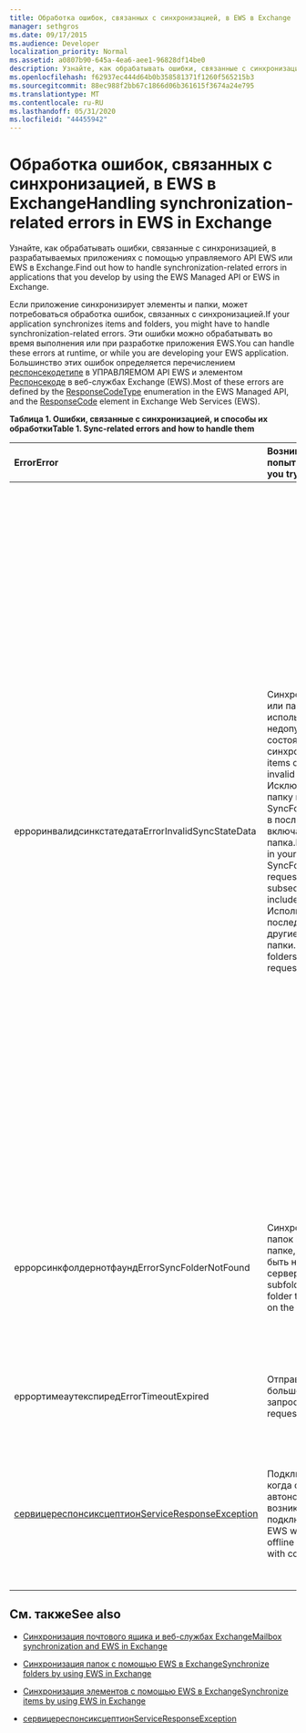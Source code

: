 ```yaml
---
title: Обработка ошибок, связанных с синхронизацией, в EWS в Exchange
manager: sethgros
ms.date: 09/17/2015
ms.audience: Developer
localization_priority: Normal
ms.assetid: a0807b90-645a-4ea6-aee1-96828df14be0
description: Узнайте, как обрабатывать ошибки, связанные с синхронизацией, в разрабатываемых приложениях с помощью управляемого API EWS или EWS в Exchange.
ms.openlocfilehash: f62937ec444d64b0b358581371f1260f565215b3
ms.sourcegitcommit: 88ec988f2bb67c1866d06b361615f3674a24e795
ms.translationtype: MT
ms.contentlocale: ru-RU
ms.lasthandoff: 05/31/2020
ms.locfileid: "44455942"
---
```

# <a name="handling-synchronization-related-errors-in-ews-in-exchange"></a><span data-ttu-id="47d36-103">Обработка ошибок, связанных с синхронизацией, в EWS в Exchange</span><span class="sxs-lookup"><span data-stu-id="47d36-103">Handling synchronization-related errors in EWS in Exchange</span></span>

<span data-ttu-id="47d36-104">Узнайте, как обрабатывать ошибки, связанные с синхронизацией, в разрабатываемых приложениях с помощью управляемого API EWS или EWS в Exchange.</span><span class="sxs-lookup"><span data-stu-id="47d36-104">Find out how to handle synchronization-related errors in applications that you develop by using the EWS Managed API or EWS in Exchange.</span></span>
  
<span data-ttu-id="47d36-105">Если приложение синхронизирует элементы и папки, может потребоваться обработка ошибок, связанных с синхронизацией.</span><span class="sxs-lookup"><span data-stu-id="47d36-105">If your application synchronizes items and folders, you might have to handle synchronization-related errors.</span></span> <span data-ttu-id="47d36-106">Эти ошибки можно обрабатывать во время выполнения или при разработке приложения EWS.</span><span class="sxs-lookup"><span data-stu-id="47d36-106">You can handle these errors at runtime, or while you are developing your EWS application.</span></span> <span data-ttu-id="47d36-107">Большинство этих ошибок определяется перечислением [респонсекодетипе](https://msdn.microsoft.com/library/exchangewebservices.responsecodetype%28v=exchg.80%29.aspx) в УПРАВЛЯЕМОМ API EWS и элементом [Респонсекоде](https://msdn.microsoft.com/library/aa580757%28v=exchg.150%29.aspx) в веб-службах Exchange (EWS).</span><span class="sxs-lookup"><span data-stu-id="47d36-107">Most of these errors are defined by the [ResponseCodeType](https://msdn.microsoft.com/library/exchangewebservices.responsecodetype%28v=exchg.80%29.aspx) enumeration in the EWS Managed API, and the [ResponseCode](https://msdn.microsoft.com/library/aa580757%28v=exchg.150%29.aspx) element in Exchange Web Services (EWS).</span></span> 
  
<span data-ttu-id="47d36-108">**Таблица 1. Ошибки, связанные с синхронизацией, и способы их обработки**</span><span class="sxs-lookup"><span data-stu-id="47d36-108">**Table 1. Sync-related errors and how to handle them**</span></span>

|<span data-ttu-id="47d36-109">**Error**</span><span class="sxs-lookup"><span data-stu-id="47d36-109">**Error**</span></span>|<span data-ttu-id="47d36-110">**Возникает при попытке...**</span><span class="sxs-lookup"><span data-stu-id="47d36-110">**Occurs when you try to…**</span></span>|<span data-ttu-id="47d36-111">**Обработать его по...**</span><span class="sxs-lookup"><span data-stu-id="47d36-111">**Handle it by…**</span></span>|
|:-----|:-----|:-----|
|<span data-ttu-id="47d36-112">ерроринвалидсинкстатедата</span><span class="sxs-lookup"><span data-stu-id="47d36-112">ErrorInvalidSyncStateData</span></span>  <br/> | <span data-ttu-id="47d36-113">Синхронизация элементов или папок с использованием недопустимого значения состояния синхронизации.</span><span class="sxs-lookup"><span data-stu-id="47d36-113">Synchronize items or folders by using an invalid sync state value.</span></span>  <br/>  <span data-ttu-id="47d36-114">Исключите корневую папку в исходном запросе SyncFolderHierarchy, когда в последующем запросе включается корневая папка.</span><span class="sxs-lookup"><span data-stu-id="47d36-114">Exclude a root folder in your initial SyncFolderHierarchy request, when your subsequent request does include a root folder.</span></span>  <br/>  <span data-ttu-id="47d36-115">Используйте в последующих запросах другие корневые папки.</span><span class="sxs-lookup"><span data-stu-id="47d36-115">Use different root folders in subsequent requests.</span></span>  <br/> | <span data-ttu-id="47d36-116">Убедитесь, что значение состояния синхронизации, которое вы отправляете, соответствует значению состояния синхронизации, возвращенному во время предыдущей синхронизации.</span><span class="sxs-lookup"><span data-stu-id="47d36-116">Ensuring that the sync state value you are sending matches the sync state value returned during a previous synchronization.</span></span>  <br/>  <span data-ttu-id="47d36-117">Проверка того, что вы не отправляете состояние синхронизации для иерархии папок при попытке синхронизации элементов и наоборот.</span><span class="sxs-lookup"><span data-stu-id="47d36-117">Ensuring that you are not sending the sync state for the folder hierarchy when you attempt to sync items, and vice versa.</span></span>  <br/>  <span data-ttu-id="47d36-118">Убедитесь, что вы отправили состояние синхронизации для правильной корневой папки.</span><span class="sxs-lookup"><span data-stu-id="47d36-118">Ensuring that you are sending the sync state for the correct root folder.</span></span>  <br/>  <span data-ttu-id="47d36-119">Убедитесь, что в каждом запросе указана одна и та же корневая папка.</span><span class="sxs-lookup"><span data-stu-id="47d36-119">Ensuring that the same root folder is specified in each request.</span></span>  <br/>  <span data-ttu-id="47d36-120">Убедитесь, что в предыдущем запросе не была указана корневая папка null, а текущий запрос содержит корневую папку root.</span><span class="sxs-lookup"><span data-stu-id="47d36-120">Ensuring that the previous request did not specify a root folder of null, while the current request includes a root folder of root.</span></span> <span data-ttu-id="47d36-121">NULL и root не обрабатываются одинаково.</span><span class="sxs-lookup"><span data-stu-id="47d36-121">Null and root are not treated the same.</span></span>  <br/> |
|<span data-ttu-id="47d36-122">еррорсинкфолдернотфаунд</span><span class="sxs-lookup"><span data-stu-id="47d36-122">ErrorSyncFolderNotFound</span></span>  <br/> |<span data-ttu-id="47d36-123">Синхронизация вложенных папок или элементов в папке, которая не может быть найдена на сервере.</span><span class="sxs-lookup"><span data-stu-id="47d36-123">Synchronize subfolders or items in a folder that cannot be found on the server.</span></span>  <br/> |<span data-ttu-id="47d36-124">Убедитесь, что идентификатор папки, указанный в запросе, соответствует ИДЕНТИФИКАТОРу папки, возвращенному с сервера при предыдущем ответе синхронизации.</span><span class="sxs-lookup"><span data-stu-id="47d36-124">Ensuring that the folder ID specified in the request matches a folder ID returned from the server in a previous sync response.</span></span>  <br/> |
|<span data-ttu-id="47d36-125">еррортимеаутекспиред</span><span class="sxs-lookup"><span data-stu-id="47d36-125">ErrorTimeoutExpired</span></span>  <br/> |<span data-ttu-id="47d36-126">Отправка слишком большого количества запросов.</span><span class="sxs-lookup"><span data-stu-id="47d36-126">Send too many requests.</span></span>  <br/> |<span data-ttu-id="47d36-127">Ограничение пакетов до 10 элементов на пакет, чтобы избежать [регулирования](ews-throttling-in-exchange.md).</span><span class="sxs-lookup"><span data-stu-id="47d36-127">Limiting your batches to 10 items per batch to avoid getting [throttled](ews-throttling-in-exchange.md).</span></span>  <br/> |
|[<span data-ttu-id="47d36-128">сервицереспонсиксцептион</span><span class="sxs-lookup"><span data-stu-id="47d36-128">ServiceResponseException</span></span>](https://msdn.microsoft.com/library/microsoft.exchange.webservices.data.serviceresponseexception%28v=exchg.80%29.aspx) <br/> |<span data-ttu-id="47d36-129">Подключитесь к EWS, когда сервер находится в автономном режиме или возникла проблема с подключением.</span><span class="sxs-lookup"><span data-stu-id="47d36-129">Connect to EWS when the server is offline or there is a problem with connectivity.</span></span>  <br/> |<span data-ttu-id="47d36-130">Проверка возможности подключения к серверу и повторная попытка запроса позже.</span><span class="sxs-lookup"><span data-stu-id="47d36-130">Checking connectivity with the server and retrying your request later.</span></span> <span data-ttu-id="47d36-131">Вероятно, это временная ошибка службы или сетевая ошибка.</span><span class="sxs-lookup"><span data-stu-id="47d36-131">This is likely a transient service error or network error.</span></span>  <br/> |
   
## <a name="see-also"></a><span data-ttu-id="47d36-132">См. также</span><span class="sxs-lookup"><span data-stu-id="47d36-132">See also</span></span>


- [<span data-ttu-id="47d36-133">Синхронизация почтового ящика и веб-службах Exchange</span><span class="sxs-lookup"><span data-stu-id="47d36-133">Mailbox synchronization and EWS in Exchange</span></span>](mailbox-synchronization-and-ews-in-exchange.md)
    
- [<span data-ttu-id="47d36-134">Синхронизация папок с помощью EWS в Exchange</span><span class="sxs-lookup"><span data-stu-id="47d36-134">Synchronize folders by using EWS in Exchange</span></span>](how-to-synchronize-folders-by-using-ews-in-exchange.md)
    
- [<span data-ttu-id="47d36-135">Синхронизация элементов с помощью EWS в Exchange</span><span class="sxs-lookup"><span data-stu-id="47d36-135">Synchronize items by using EWS in Exchange</span></span>](how-to-synchronize-items-by-using-ews-in-exchange.md)
    
- [<span data-ttu-id="47d36-136">сервицереспонсиксцептион</span><span class="sxs-lookup"><span data-stu-id="47d36-136">ServiceResponseException</span></span>](https://msdn.microsoft.com/library/microsoft.exchange.webservices.data.serviceresponseexception%28v=exchg.80%29.aspx)
    

